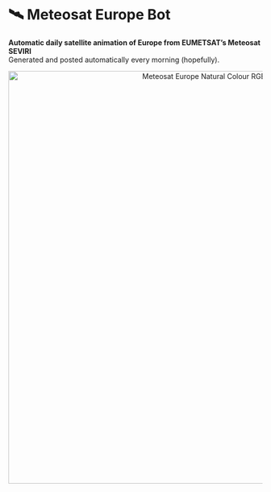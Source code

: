 # 🛰️ Meteosat Europe Bot

**Automatic daily satellite animation of Europe from EUMETSAT’s Meteosat SEVIRI**  
Generated and posted automatically every morning (hopefully).

<p align="center">
  <img src="docs/example.gif" width="820" alt="Meteosat Europe Natural Colour RGB Example">
</p>
